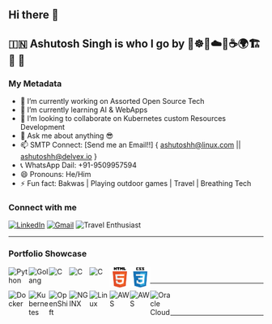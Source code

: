## Hi there 👋
## 🇮🇳 Ashutosh Singh is who I go by  🐳☸️👾☁️🐍☕️🌍🏗️🔧 🐘

<!-- 
**redashu/redashu** is a ✨ _special_ ✨ repository because its `README.md` (this file) appears on your GitHub profile.
-->

### My Metadata

- 🔭 I’m currently working on Assorted Open Source Tech
- 🌱 I’m currently learning AI & WebApps 
- 👯 I’m looking to collaborate on Kubernetes custom Resources Development
- 💬 Ask me about anything 😎
- 📫 SMTP Connect: [Send me an Email!!] { ashutoshh@linux.com || ashutoshh@delvex.io }
- 📞 WhatsApp Dail: +91-9509957594 
- 😄 Pronouns: He/Him
- ⚡ Fun fact: Bakwas | Playing outdoor games | Travel | Breathing Tech


### Connect with me
[![LinkedIn](https://img.shields.io/badge/linkedin-%230077B5.svg?&style=for-the-badge&logo=linkedin&logoColor=white)](https://www.linkedin.com/in/ashutoshh/)
[![Gmail](https://img.shields.io/badge/gmail-%23D14836.svg?&style=for-the-badge&logo=gmail&logoColor=white)](mailto:ashutoshh@linux.com)
![Travel Enthusiast](https://img.shields.io/badge/travel%20enthusiast-%230088CC.svg?&style=for-the-badge)
<br />
<hr />

### Portfolio Showcase 

<img align="left" alt="Python" width="40px" src="https://www.vectorlogo.zone/logos/python/python-icon.svg" />
<img align="left" alt="Golang" width="40px" src="https://www.vectorlogo.zone/logos/golang/golang-icon.svg" />
<img align="left" alt="C" width="40px" src="https://img.icons8.com/color/48/000000/c-programming.png" />
<img align="left" alt="C" width="40px" src="https://img.icons8.com/color/48/000000/mysql--v1.png" />
<img align="left" alt="C" width="40px" src="https://img.icons8.com/ios-filled/50/000000/javascript-logo.png" />
<img align="left" alt="HTML5" width="40px" src="https://raw.githubusercontent.com/github/explore/80688e429a7d4ef2fca1e82350fe8e3517d3494d/topics/html/html.png" />
<img align="left" alt="CSS3" width="40px" src="https://raw.githubusercontent.com/github/explore/80688e429a7d4ef2fca1e82350fe8e3517d3494d/topics/css/css.png" />
<br/>
<hr/>
<img align="left" alt="Docker" width="40px" src="https://www.vectorlogo.zone/logos/docker/docker-icon.svg" />
<img align="left" alt="Kubernetes" width="40px" src="https://www.vectorlogo.zone/logos/kubernetes/kubernetes-icon.svg" />
<img align="left" alt="OpenShift" width="40px" src="https://www.vectorlogo.zone/logos/openshift/openshift-icon.svg" />
<img align="left" alt="NGINX" width="40px" src="https://www.vectorlogo.zone/logos/nginx/nginx-icon.svg" />
<img align="left" alt="Linux" width="40px" src="https://www.vectorlogo.zone/logos/linux/linux-icon.svg" />
<img align="left" alt="AWS" width="40px" src="https://www.vectorlogo.zone/logos/amazon_aws/amazon_aws-icon.svg" />
<img align="left" alt="AWS" width="40px" src="https://www.vectorlogo.zone/logos/amazon_aws/amazon_aws-icon.svg" />
<img align="left" alt="Oracle Cloud" width="40px" src="https://www.vectorlogo.zone/logos/oracle/oracle-icon.svg" />




<br />
<br />
<hr />

